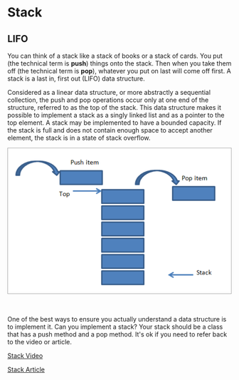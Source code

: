 # Stack    
## LIFO

You can think of a stack like a stack of books or a stack of cards. You put (the technical term is **push**) things onto the stack. Then when you take them off (the technical term is **pop**), whatever you put on last will come off first. A stack is a last in, first out (LIFO) data structure.

Considered as a linear data structure, or more abstractly a sequential collection, the push and pop operations occur only at one end of the structure, referred to as the top of the stack. This data structure makes it possible to implement a stack as a singly linked list and as a pointer to the top element. A stack may be implemented to have a bounded capacity. If the stack is full and does not contain enough space to accept another element, the stack is in a state of stack overflow.

![stack](images/pictorial-representation-of-stack.png)

<br>

One of the best ways to ensure you actually understand a data structure is to implement it. Can you implement a stack? Your stack should be a class that has a push method and a pop method. It's ok if you need to refer back to the video or article.

[Stack Video](https://www.youtube.com/watch?v=wtynhUwS5hI)  

[Stack Article](https://en.wikipedia.org/wiki/Stack_(abstract_data_type))

